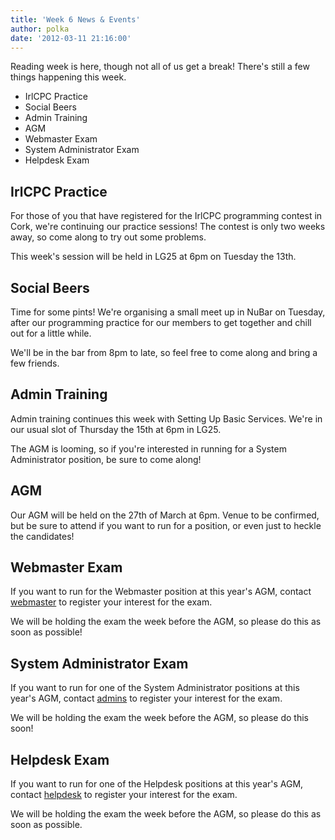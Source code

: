 ```yaml
---
title: 'Week 6 News & Events'
author: polka
date: '2012-03-11 21:16:00'
---
```

Reading week is here, though not all of us get a break! There's still a few things happening this week.

*   IrlCPC Practice
*   Social Beers
*   Admin Training
*   AGM
*   Webmaster Exam
*   System Administrator Exam
*   Helpdesk Exam

## IrlCPC Practice

For those of you that have registered for the IrlCPC programming contest in Cork, we're continuing our practice sessions! The contest is only two weeks away, so come along to try out some problems.

This week's session will be held in LG25 at 6pm on Tuesday the 13th.

## Social Beers

Time for some pints! We're organising a small meet up in NuBar on Tuesday, after our programming practice for our members to get together and chill out for a little while.

We'll be in the bar from 8pm to late, so feel free to come along and bring a few friends.

## Admin Training

Admin training continues this week with Setting Up Basic Services. We're in our usual slot of Thursday the 15th at 6pm in LG25.

The AGM is looming, so if you're interested in running for a System Administrator position, be sure to come along!

## AGM

Our AGM will be held on the 27th of March at 6pm. Venue to be confirmed, but be sure to attend if you want to run for a position, or even just to heckle the candidates!

## Webmaster Exam

If you want to run for the Webmaster position at this year's AGM, contact [webmaster](http://www.redbrick.dcu.ie/about/contact/webmaster) to register your interest for the exam.

We will be holding the exam the week before the AGM, so please do this as soon as possible!

## System Administrator Exam

If you want to run for one of the System Administrator positions at this year's AGM, contact [admins](http://www.redbrick.dcu.ie/about/contact/admins) to register your interest for the exam.

We will be holding the exam the week before the AGM, so please do this soon!

## Helpdesk Exam

If you want to run for one of the Helpdesk positions at this year's AGM, contact [helpdesk](http://www.redbrick.dcu.ie/about/contact/helpdesk) to register your interest for the exam.

We will be holding the exam the week before the AGM, so please do this as soon as possible.